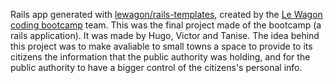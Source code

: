 Rails app generated with [lewagon/rails-templates](https://github.com/lewagon/rails-templates), created by the [Le Wagon coding bootcamp](https://www.lewagon.com) team.
This was the final project made of the bootcamp (a rails application). It was made by Hugo, Victor and Tanise.
The idea behind this project was to make avaliable to small towns a space to provide to its citizens the information that the public authority was holding, and for the public authority to have a bigger control of the citizens's personal info.
